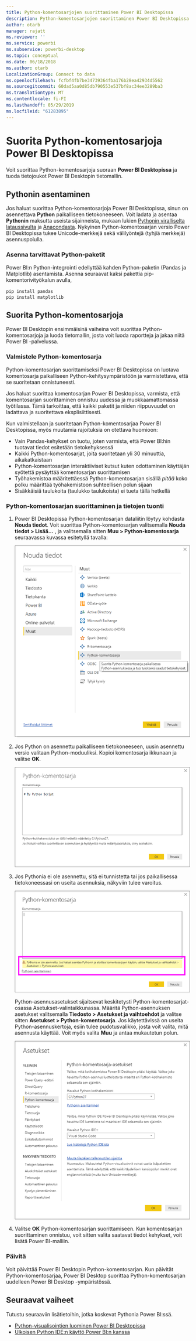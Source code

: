 ```yaml
---
title: Python-komentosarjojen suorittaminen Power BI Desktopissa
description: Python-komentosarjojen suorittaminen Power BI Desktopissa
author: otarb
manager: rajatt
ms.reviewer: ''
ms.service: powerbi
ms.subservice: powerbi-desktop
ms.topic: conceptual
ms.date: 06/18/2018
ms.author: otarb
LocalizationGroup: Connect to data
ms.openlocfilehash: fcfbf4fb7be34739364fba176b28ea42934d5562
ms.sourcegitcommit: 60dad5aa0d85db790553e537bf8ac34ee3289ba3
ms.translationtype: MT
ms.contentlocale: fi-FI
ms.lasthandoff: 05/29/2019
ms.locfileid: "61283895"
---
```

# <a name="run-python-scripts-in-power-bi-desktop"></a>Suorita Python-komentosarjoja Power BI Desktopissa
Voit suorittaa Python-komentosarjoja suoraan **Power BI Desktopissa** ja tuoda tietojoukot Power BI Desktopin tietomallin.

## <a name="install-python"></a>Pythonin asentaminen
Jos haluat suorittaa Python-komentosarjoja Power BI Desktopissa, sinun on asennettava **Python** paikalliseen tietokoneeseen. Voit ladata ja asentaa **Pythonin** maksutta useista sijainneista, mukaan lukien [Pythonin viralliselta lataussivulta](https://www.python.org/) ja [Anacondasta](https://anaconda.org/anaconda/python/). Nykyinen Python-komentosarjan versio Power BI Desktopissa tukee Unicode-merkkejä sekä välilyöntejä (tyhjiä merkkejä) asennuspolulla.

### <a name="install-required-python-packages"></a>Asenna tarvittavat Python-paketit
Power BI:n Python-integrointi edellyttää kahden Python-paketin (Pandas ja Matplotlib) asentamista.  Asenna seuraavat kaksi pakettia pip-komentorivityökalun avulla,

```
pip install pandas
pip install matplotlib
```

## <a name="run-python-scripts"></a>Suorita Python-komentosarjoja
Power BI Desktopin ensimmäisinä vaiheina voit suorittaa Python-komentosarjoja ja luoda tietomallin, josta voit luoda raportteja ja jakaa niitä Power BI -palvelussa.

### <a name="prepare-a-python-script"></a>Valmistele Python-komentosarja
Python-komentosarjan suorittamiseksi Power BI Desktopissa on luotava komentosarja paikalliseen Python-kehitysympäristöön ja varmistettava, että se suoritetaan onnistuneesti.

Jos haluat suorittaa komentosarjan Power BI Desktopissa, varmista, että komentosarjan suorittaminen onnistuu uudessa ja muokkaamattomassa työtilassa. Tämä tarkoittaa, että kaikki paketit ja niiden riippuvuudet on ladattava ja suoritettava eksplisiittisesti.

Kun valmistellaan ja suoritetaan Python-komentosarjaa Power BI Desktopissa, myös muutamia rajoituksia on otettava huomioon:

* Vain Pandas-kehykset on tuotu, joten varmista, että Power BI:hin tuotavat tiedot esitetään tietokehyksessä
* Kaikki Python-komentosarjat, joita suoritetaan yli 30 minuuttia, aikakatkaistaan
* Python-komentosarjan interaktiiviset kutsut kuten odottaminen käyttäjän syötettä pysäyttää komentosarjan suorittamisen
* Työhakemistoa määritettäessä Python-komentosarjan sisällä *pitää* koko polku määrittää työhakemistoon suhteellisen polun sijaan
* Sisäkkäisiä taulukoita (taulukko taulukoista) ei tueta tällä hetkellä 

### <a name="run-your-python-script-and-import-data"></a>Python-komentosarjan suorittaminen ja tietojen tuonti
1. Power BI Desktopissa Python-komentosarjan dataliitin löytyy kohdasta **Nouda tiedot**. Voit suorittaa Python-komentosarjan valitsemalla **Nouda tiedot &gt; Lisää...** , ja valitsemalla sitten **Muu &gt; Python-komentosarja** seuraavassa kuvassa esitetyllä tavalla:
   
   ![](media/desktop-python-scripts/python-scripts-1.png)
2. Jos Python on asennettu paikalliseen tietokoneeseen, uusin asennettu versio valitaan Python-moduuliksi. Kopioi komentosarja ikkunaan ja valitse **OK**.
   
   ![](media/desktop-python-scripts/python-scripts-2.png)
3. Jos Pythonia ei ole asennettu, sitä ei tunnistetta tai jos paikallisessa tietokoneessasi on useita asennuksia, näkyviin tulee varoitus.
   
   ![](media/desktop-python-scripts/python-scripts-3.png)
   
   Python-asennusasetukset sijaitsevat keskitetysti Python-komentosarjat-osassa Asetukset-valintaikkunassa. Määritä Python-asennuksen asetukset valitsemalla **Tiedosto > Asetukset ja vaihtoehdot** ja valitse sitten **Asetukset > Python-komentosarja**. Jos käytettävissä on useita Python-asennuskertoja, esiin tulee pudotusvalikko, josta voit valita, mitä asennusta käyttää. Voit myös valita **Muu** ja antaa mukautetun polun.
   
   ![](media/desktop-python-scripts/python-scripts-4.png)
4. Valitse **OK** Python-komentosarjan suorittamiseen. Kun komentosarjan suorittaminen onnistuu, voit sitten valita saatavat tiedot kehykset, voit lisätä Power BI-malliin.

### <a name="refresh"></a>Päivitä
Voit päivittää Power BI Desktopin Python-komentosarjan. Kun päivität Python-komentosarjaa, Power BI Desktop suorittaa Python-komentosarjan uudelleen Power BI Desktop -ympäristössä.

## <a name="next-steps"></a>Seuraavat vaiheet
Tutustu seuraaviin lisätietoihin, jotka koskevat Pythonia Power BI:ssä.

* [Python-visualisointien luominen Power BI Desktopissa](desktop-python-visuals.md)
* [Ulkoisen Python IDE:n käyttö Power BI:n kanssa](desktop-python-ide.md)
